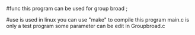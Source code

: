 #func
    this program can be used for group broad ;
   

#use
    is used in linux 
    you can use "make" to compile this program
    main.c is only a test program
     some parameter can be edit in Groupbroad.c
